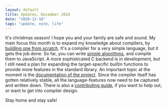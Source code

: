 ```yaml
---
layout: default
title: Updates, December 2020
date: "2020-12-18"
tags: "update, note, life"
---
```


It's christmas season! I hope you and your family are safe and sound. My main focus this month is to expand my knowledge about compilers, by [building one from scratch](https://sr.ht/~garritfra/sabre/). It's a compiler for a very simple language, but it gets the job done. So far, you can write [simple algorithms](https://git.sr.ht/~garritfra/sabre/tree/master/examples), and compile them to JavaScript. A more sophisticated C backend is in development, but I still need a plan for expanding the target-specific builtin functions to provide more features in the standard library. An important topic at the moment is the [documentation of the project](https://garritfra.github.io/sabre/). Since the compiler itself has gotten relatively stable, all the language-features now need to be captured and written down. There is also a [contributing guide](https://garritfra.github.io/sabre/developers/contributing.html), if you want to help out, or want to get into compiler design.

Stay home and stay safe!
